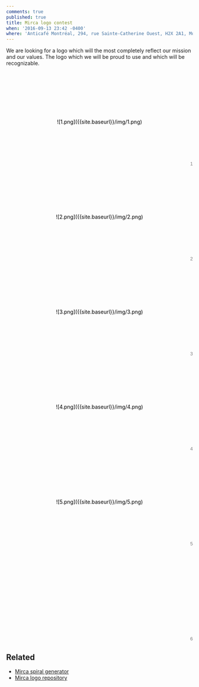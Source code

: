 ```yaml
---
comments: true
published: true
title: Mirca logo contest
when: '2016-09-13 23:42 -0400'
where: 'Anticafé Montréal, 294, rue Sainte-Catherine Ouest, H2X 2A1, Montréal QC'
---
```

We are looking for a logo which will the most completely reflect our mission and our values. The logo which we will be proud to use and which will be recognizable.

<style>
.loggos {
    display: -webkit-box;
    display: -webkit-flex;
    display: -ms-flexbox;
    display: flex;
    -webkit-flex-flow: row wrap;
    -ms-flex-flow: row wrap;
    flex-flow: row wrap;
    counter-reset: loggo;
}
.loggo {
	z-index: 1;
	position: relative;
	-webkit-box-flex: 1;
	-webkit-flex: 1 0 17rem;
	    -ms-flex: 1 0 17rem;
	        flex: 1 0 17rem;
	line-height: 17rem;
    text-align: center;
	height: 16rem;
	text-decoration: none;
	color: black;
}
.loggo:after {
    counter-increment: loggo;
    content: counter(loggo);
    font-size: .8rem;
    position: absolute;
    bottom: 0;
    right: 0;
    line-height: 1;
    opacity: .5;
    font-family: "PT Sans", sans-serif;
}
.loggo img {
	max-height: 7rem;
    max-width: 13rem;
    vertical-align: middle;
}
.loggo p {
    margin: 0;
}
</style>

<section class="loggos">
<div id="loggo-1" class="loggo">![1.png]({{site.baseurl}}/img/1.png)
</div>
<div id="loggo-2" class="loggo">![2.png]({{site.baseurl}}/img/2.png)
</div>
<div id="loggo-3" class="loggo">![3.png]({{site.baseurl}}/img/3.png)
</div>
<div id="loggo-4" class="loggo">![4.png]({{site.baseurl}}/img/4.png)
</div>
<div id="loggo-5" class="loggo">![5.png]({{site.baseurl}}/img/5.png)
</div>
<div id="loggo-6" class="loggo"></div>
</section>

## Related

* [Mirca spiral generator](/logo)
* [Mirca logo repository](https://github.com/mircamtl/logo)
